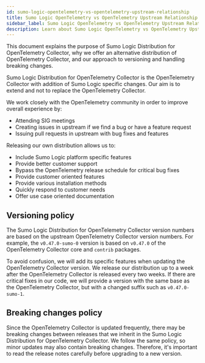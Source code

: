 ```yaml
---
id: sumo-logic-opentelemetry-vs-opentelemetry-upstream-relationship
title: Sumo Logic OpenTelemetry vs OpenTelemetry Upstream Relationship
sidebar_label: Sumo Logic OpenTelemetry vs OpenTelemetry Upstream Relationship
description: Learn about Sumo Logic OpenTelemetry vs OpenTelemetry Upstream Relationship
---
```


This document explains the purpose of Sumo Logic Distribution for OpenTelemetry Collector, why we offer an alternative distribution of OpenTelemetry Collector, and our approach to versioning and handling breaking changes.

Sumo Logic Distribution for OpenTelemetry Collector is the OpenTelemetry Collector with addition of Sumo Logic specific changes. Our aim is to extend and not to replace the OpenTelemetry Collector.

We work closely with the OpenTelemetry community in order to improve overall experience by:
* Attending SIG meetings
* Creating issues in upstream if we find a bug or have a feature request
* Issuing pull requests in upstream with bug fixes and features

Releasing our own distribution allows us to:
* Include Sumo Logic platform specific features
* Provide better customer support
* Bypass the OpenTelemetry release schedule for critical bug fixes
* Provide customer oriented features
* Provide various installation methods
* Quickly respond to customer needs
* Offer use case oriented documentation

## Versioning policy

The Sumo Logic Distribution for OpenTelemetry Collector version numbers are based on the upstream OpenTelemetry Collector version numbers.
For example, the `v0.47.0-sumo-0` version is based on `v0.47.0` of the OpenTelemetry Collector core and `contrib` packages.

To avoid confusion, we will add its specific features when updating the OpenTelemetry Collector version. We release our distribution up to a week after the OpenTelemetry Collector is released every two weeks. If there are critical fixes in our code, we will provide a version with the same base as the OpenTelemetry Collector, but with a changed suffix such as `v0.47.0-sumo-1`.

## Breaking changes policy

Since the OpenTelemetry Collector is updated frequently, there may be breaking changes between releases that we inherit in the Sumo Logic Distribution for OpenTelemetry Collector. We follow the same policy, so minor updates may also contain breaking changes. Therefore, it's important to read the release notes carefully before upgrading to a new version.
